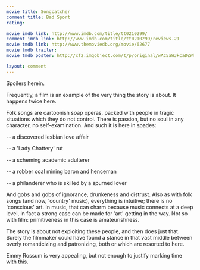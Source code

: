 ```yaml
---
movie title: Songcatcher
comment title: Bad Sport
rating: 

movie imdb link: http://www.imdb.com/title/tt0210299/
comment imdb link: http://www.imdb.com/title/tt0210299/reviews-21
movie tmdb link: http://www.themoviedb.org/movie/62677
movie tmdb trailer: 
movie tmdb poster: http://cf2.imgobject.com/t/p/original/wAC5aW3kcaDZWhyOwl9ikjfBKqX.jpg

layout: comment
---
```


Spoilers herein.

Frequently, a film is an example of the very thing the story is about. It happens twice here.

Folk songs are cartoonish soap operas, packed with people in tragic situations which they do not control. There is passion, but no soul in any character, no self-examination. And such it is here in spades:

-- a discovered lesbian love affair

-- a 'Lady Chattery' rut

-- a scheming academic adulterer

-- a robber coal mining baron and henceman

-- a philanderer who is skilled by a spurned lover

And gobs and gobs of ignorance, drunkeness and distrust. Also as with folk songs (and now, 'country' music), everything is intuitive; there is no 'conscious' art. In music, that can charm because music connects at a deep level, in fact a strong case can be made for 'art' getting in the way. Not so with film: primitiveness in this case is amateurishness.

The story is about not exploiting these people, and then does just that. Surely the filmmaker could have found a stance in that vast middle between overly romanticizing and patronizing, both or which are resorted to here.

Emmy Rossum is very appealing, but not enough to justify marking time with this.